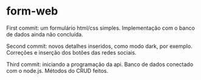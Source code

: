 # form-web

First commit: um formulário html/css simples. Implementação com o banco de dados ainda não concluída.

Second commit: novos detalhes inseridos, como modo dark, por exemplo. Correções e inserção dos botões das redes sociais.

Third commit: iniciando a programação da api. Banco de dados conectado com o node.js. Métodos do CRUD feitos.
